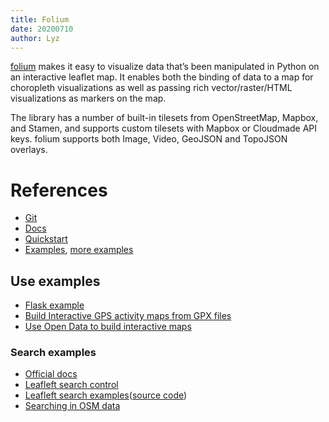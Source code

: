 ```yaml
---
title: Folium
date: 20200710
author: Lyz
---
```


[folium](https://python-visualization.github.io/folium/index.html) makes it easy
to visualize data that’s been manipulated in Python on an interactive leaflet
map. It enables both the binding of data to a map for choropleth visualizations
as well as passing rich vector/raster/HTML visualizations as markers on the
map.

The library has a number of built-in tilesets from OpenStreetMap, Mapbox, and
Stamen, and supports custom tilesets with Mapbox or Cloudmade API keys. folium
supports both Image, Video, GeoJSON and TopoJSON overlays.

# References

* [Git](https://github.com/python-visualization/folium)
* [Docs](https://python-visualization.github.io/folium/index.html)
* [Quickstart](https://python-visualization.github.io/folium/quickstart.html)
* [Examples](https://nbviewer.jupyter.org/github/python-visualization/folium/tree/master/examples/),
    [more examples](https://nbviewer.jupyter.org/github/python-visualization/folium_contrib/tree/master/notebooks/)

## Use examples

* [Flask example](https://github.com/python-visualization/folium/blob/master/examples/flask_example.py)
* [Build Interactive GPS activity maps from GPX files](https://towardsdatascience.com/build-interactive-gps-activity-maps-from-gpx-files-using-folium-cf9eebba1fe7)
* [Use Open Data to build interactive maps](https://walkenho.github.io/beergarden-happiness-with-python/)

### Search examples

* [Official docs](https://nbviewer.jupyter.org/github/python-visualization/folium/blob/master/examples/plugin-Search.ipynb)
* [Leafleft search control](https://github.com/stefanocudini/leaflet-search)
* [Leafleft search
    examples](https://labs.easyblog.it/maps/leaflet-search/)([source
    code](https://github.com/stefanocudini/leaflet-search/tree/master/examples))
* [Searching in OSM data](https://labs.easyblog.it/maps/leaflet-search/examples/geocoding-nominatim.html)

